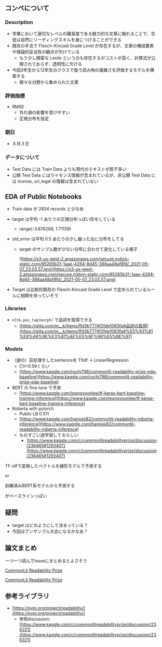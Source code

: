 ## コンペについて

### Description

- 学業において適切なレベルの難易度である魅力的な文章に触れることで、生徒は自然にリーディングスキルを身につけることができる
- 既存の手法で Flesch-Kincaid Grade Level が存在するが、文章の構成要素や理論的妥当性の観点が欠けている
    - もう少し精密な Lexile というのも存在するがコストが高く、計算式が公開されておらず、透明性に欠ける
- 今回3年生から12年生のクラスで扱う読み物の複雑さを評価するモデルを構築する
    - 様々な分野から集められた文章

### 評価指標

- RMSE
    - 外れ値の影響を受けやすい
    - 正規分布を仮定

### 期日

- ８月３日

### データについて

- Test Data には Train Data よりも現代のテキストが若干多い
- 公開 Test Data にはライセンス情報が含まれているが、非公開 Test Data には license, url_legal の情報は含まれていない

## EDA of Public Notebooks

- Train data が 2834 records と少なめ
- target は平均 -1 あたりの正規分布っぽい形をしている
    - range(-3.676268, 1.71139)
- std_error は平均 0.5 あたりの少し偏った左に分布をしてる
    - target のサンプル数が少ない分布に合わせて変化している様子

        ![https://s3-us-west-2.amazonaws.com/secure.notion-static.com/85265b31-1aae-4264-8d45-388aa48af8fd/_2021-05-07_23.03.57.png](https://s3-us-west-2.amazonaws.com/secure.notion-static.com/85265b31-1aae-4264-8d45-388aa48af8fd/_2021-05-07_23.03.57.png)

- Target は比較的既存の Flesch-Kincaid Grade Level で定められているルールに相関を持っていそう

### Libraries

- `nltk.pos_tag(morph)` で品詞を取得できる
    - [https://qiita.com/m__k/items/ffd3b7774f2fde1083fa#品詞の取得](https://qiita.com/m__k/items/ffd3b7774f2fde1083fa#%E5%93%81%E8%A9%9E%E3%81%AE%E5%8F%96%E5%BE%97)

### Models

- （謎の）前処理をしたsentenceを Tfidf → LinearRegression
    - CV=0.59くらい
    - [https://www.kaggle.com/ruchi798/commonlit-readability-prize-eda-baseline](https://www.kaggle.com/ruchi798/commonlit-readability-prize-eda-baseline)
- BERT の fine tune で予測
    - [https://www.kaggle.com/jeongyoonlee/tf-keras-bert-baseline-training-inference](https://www.kaggle.com/jeongyoonlee/tf-keras-bert-baseline-training-inference)
- Roberta with pytorch
    - Public LB 0.511
    - [https://www.kaggle.com/hannes82/commonlit-readability-roberta-inference](https://www.kaggle.com/hannes82/commonlit-readability-roberta-inference)
    - ものすごい過学習してるらしい
        - [https://www.kaggle.com/c/commonlitreadabilityprize/discussion/236465#1293407](https://www.kaggle.com/c/commonlitreadabilityprize/discussion/236465#1293407)

TF-idfで変換したベクトルを線形モデルで予測する

or

訓練済みBERT系モデルから予測する

がベースラインっぽい

## 疑問

- target はどのようにして決まっている？
- 今回はアンサンブル大会になるかなあ？

## 論文まとめ

一つ一つ読んでIssueにまとめるとよさそう

[CommonLit Readability Prize](https://www.kaggle.com/c/commonlitreadabilityprize/discussion/236307)

[CommonLit Readability Prize](https://www.kaggle.com/c/commonlitreadabilityprize/discussion/236307#1292355)

## 参考ライブラリ

- [https://pypi.org/project/readability/](https://pypi.org/project/readability/)
    - 参照discussion: [https://www.kaggle.com/c/commonlitreadabilityprize/discussion/236321](https://www.kaggle.com/c/commonlitreadabilityprize/discussion/236321)

